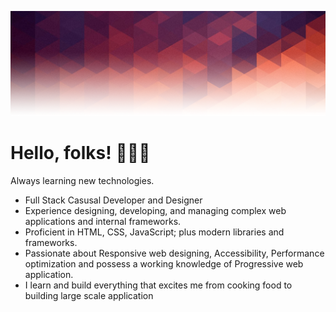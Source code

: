 ![alt text](https://raw.githubusercontent.com/modobit/modobit/main/images/1500x500.png)

# Hello, folks! 👨🏻‍💻 
Always learning new technologies.  
* Full Stack Casusal Developer and Designer
* Experience designing, developing, and managing complex web applications and internal frameworks. 
* Proficient in HTML, CSS, JavaScript; plus modern libraries and frameworks.
* Passionate about Responsive web designing, Accessibility, Performance optimization and possess a working knowledge of Progressive web application.
* I learn and build everything that excites me from cooking food to building large scale application

